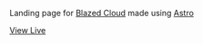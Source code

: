 Landing page for [Blazed Cloud](https://github.com/TheRedSpy15/blazedcloud) made using [Astro](https://astro.build/)

[View Live](https://blazedcloud.com)
